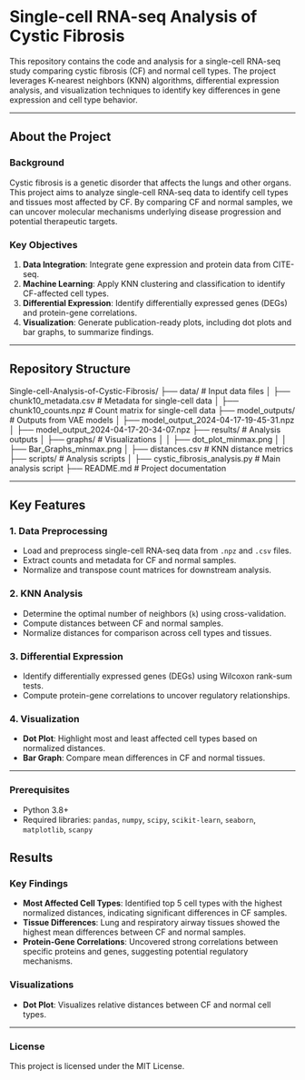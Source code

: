 
# Single-cell RNA-seq Analysis of Cystic Fibrosis

This repository contains the code and analysis for a single-cell RNA-seq study comparing cystic fibrosis (CF) and normal cell types. The project leverages K-nearest neighbors (KNN) algorithms, differential expression analysis, and visualization techniques to identify key differences in gene expression and cell type behavior.

---

## About the Project

### Background
Cystic fibrosis is a genetic disorder that affects the lungs and other organs. This project aims to analyze single-cell RNA-seq data to identify cell types and tissues most affected by CF. By comparing CF and normal samples, we can uncover molecular mechanisms underlying disease progression and potential therapeutic targets.

### Key Objectives
1. **Data Integration**: Integrate gene expression and protein data from CITE-seq.
2. **Machine Learning**: Apply KNN clustering and classification to identify CF-affected cell types.
3. **Differential Expression**: Identify differentially expressed genes (DEGs) and protein-gene correlations.
4. **Visualization**: Generate publication-ready plots, including dot plots and bar graphs, to summarize findings.

---

## Repository Structure
Single-cell-Analysis-of-Cystic-Fibrosis/
├── data/ # Input data files
│ ├── chunk10_metadata.csv # Metadata for single-cell data
│ ├── chunk10_counts.npz # Count matrix for single-cell data
├── model_outputs/ # Outputs from VAE models
│ ├── model_output_2024-04-17-19-45-31.npz
│ ├── model_output_2024-04-17-20-34-07.npz
├── results/ # Analysis outputs
│ ├── graphs/ # Visualizations
│ │ ├── dot_plot_minmax.png
│ │ ├── Bar_Graphs_minmax.png
│ ├── distances.csv # KNN distance metrics
├── scripts/ # Analysis scripts
│ ├── cystic_fibrosis_analysis.py # Main analysis script
├── README.md # Project documentation


---

## Key Features

### 1. **Data Preprocessing**
- Load and preprocess single-cell RNA-seq data from `.npz` and `.csv` files.
- Extract counts and metadata for CF and normal samples.
- Normalize and transpose count matrices for downstream analysis.

### 2. **KNN Analysis**
- Determine the optimal number of neighbors (`k`) using cross-validation.
- Compute distances between CF and normal samples.
- Normalize distances for comparison across cell types and tissues.

### 3. **Differential Expression**
- Identify differentially expressed genes (DEGs) using Wilcoxon rank-sum tests.
- Compute protein-gene correlations to uncover regulatory relationships.

### 4. **Visualization**
- **Dot Plot**: Highlight most and least affected cell types based on normalized distances.
- **Bar Graph**: Compare mean differences in CF and normal tissues.

---

### Prerequisites
- Python 3.8+
- Required libraries: `pandas`, `numpy`, `scipy`, `scikit-learn`, `seaborn`, `matplotlib`, `scanpy`

## Results

### Key Findings
- **Most Affected Cell Types**: Identified top 5 cell types with the highest normalized distances, indicating significant differences in CF samples.
- **Tissue Differences**: Lung and respiratory airway tissues showed the highest mean differences between CF and normal samples.
- **Protein-Gene Correlations**: Uncovered strong correlations between specific proteins and genes, suggesting potential regulatory mechanisms.

### Visualizations
- **Dot Plot**: Visualizes relative distances between CF and normal cell types.

---
### License
This project is licensed under the MIT License. 